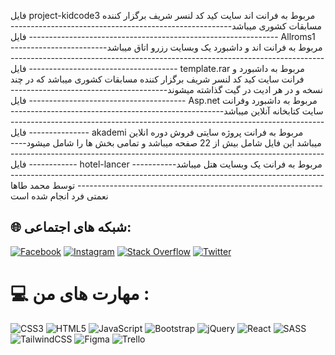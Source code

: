 فایل project-kidcode3 مربوط به فرانت اند سایت کید کد لنسر شریف برگزار کننده مسابقات کشوری میباشد---------------------------------------------------------------------------------------------------------------------
فایل Allroms1 مربوط به فرانت اند و داشبورد یک وبسایت رزرو اتاق میباشد-------------------------------------------------------------------------------------------------------------------------------------------
فایل template.rar مربوط به داشبورد و فرانت سایت کید کد لنسر شریف برگزار کننده مسابقات کشوری میباشد که در چند نسخه و در هر ادیت در گیت گذاشته میشوند------------------------------------------------------------------------------
فایل Asp.net مربوط به داشبورد وفرانت سایت کتابخانه آنلاین میباشد--------------------------------------------------------------------------------------------------------------------------------------------------
فایل akademi مربوط به فرانت پروژه سایتی فروش دوره انلاین میباشد این فایل شامل بیش از 22 صفحه میباشد و تمامی بخش ها را شامل میشود----------------------------------------------------------------------------------------------
فایل hotel-lancer مربوط به فرانت یک وبسایت هتل میباشد------------------------------------------------------------------------------------------------------------------------------------------------------
توسط محمد طاها نعمتی فرد انجام شده است

## 🌐 شبکه های اجتماعی:
[![Facebook](https://img.shields.io/badge/Facebook-%231877F2.svg?logo=Facebook&logoColor=white)](https://facebook.com/alipalvane) [![Instagram](https://img.shields.io/badge/Instagram-%23E4405F.svg?logo=Instagram&logoColor=white)](https://instagram.com/tahagem) [![Stack Overflow](https://img.shields.io/badge/-Stackoverflow-FE7A16?logo=stack-overflow&logoColor=white)](https://stackoverflow.com/users/) [![Twitter](https://img.shields.io/badge/Twitter-%231DA1F2.svg?logo=Twitter&logoColor=white)](https://twitter.com/) 

# 💻  مهارت های من :
![CSS3](https://img.shields.io/badge/css3-%231572B6.svg?style=flat&logo=css3&logoColor=white) ![HTML5](https://img.shields.io/badge/html5-%23E34F26.svg?style=flat&logo=html5&logoColor=white) ![JavaScript](https://img.shields.io/badge/javascript-%23323330.svg?style=flat&logo=javascript&logoColor=%23F7DF1E)  ![Bootstrap](https://img.shields.io/badge/bootstrap-%23563D7C.svg?style=flat&logo=bootstrap&logoColor=white) ![jQuery](https://img.shields.io/badge/jquery-%230769AD.svg?style=flat&logo=jquery&logoColor=white)  ![React](https://img.shields.io/badge/react-%2320232a.svg?style=flat&logo=react&logoColor=%2361DAFB) ![SASS](https://img.shields.io/badge/SASS-hotpink.svg?style=flat&logo=SASS&logoColor=white) ![TailwindCSS](https://img.shields.io/badge/tailwindcss-%2338B2AC.svg?style=flat&logo=tailwind-css&logoColor=white) 	![Figma](https://img.shields.io/badge/figma-%23F24E1E.svg?style=flat&logo=figma&logoColor=white)  ![Trello](https://img.shields.io/badge/Trello-%23026AA7.svg?style=flat&logo=Trello&logoColor=white)
